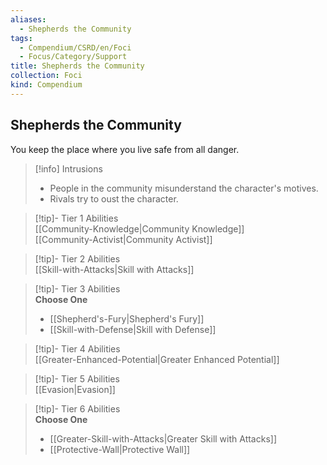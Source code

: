 ```yaml
---
aliases:
  - Shepherds the Community
tags:
  - Compendium/CSRD/en/Foci
  - Focus/Category/Support
title: Shepherds the Community
collection: Foci
kind: Compendium
---
```

## Shepherds the Community  
You keep the place where you live safe from all danger.  

>[!info] Intrusions  
>- People in the community misunderstand the character's motives.  
>- Rivals try to oust the character.  


>[!tip]- Tier 1 Abilities  
> [[Community-Knowledge|Community Knowledge]]  
> [[Community-Activist|Community Activist]]  


>[!tip]- Tier 2 Abilities  
> [[Skill-with-Attacks|Skill with Attacks]]  


>[!tip]- Tier 3 Abilities  
> **Choose One**  
>- [[Shepherd's-Fury|Shepherd's Fury]]  
>- [[Skill-with-Defense|Skill with Defense]]  


>[!tip]- Tier 4 Abilities  
> [[Greater-Enhanced-Potential|Greater Enhanced Potential]]  


>[!tip]- Tier 5 Abilities  
> [[Evasion|Evasion]]  


>[!tip]- Tier 6 Abilities  
> **Choose One**  
>- [[Greater-Skill-with-Attacks|Greater Skill with Attacks]]  
>- [[Protective-Wall|Protective Wall]]